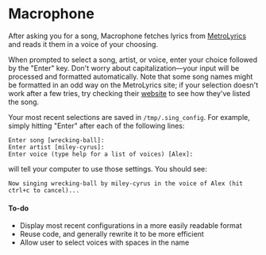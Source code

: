 Macrophone
======

After asking you for a song, Macrophone fetches lyrics from [MetroLyrics](http://www.metrylyrics.com) and reads it them in a voice of your choosing.

When prompted to select a song, artist, or voice, enter your choice followed by the "Enter" key. Don't worry about capitalization—your input will be processed and formatted automatically. Note that some song names might be formatted in an odd way on the MetroLyrics site; if your selection doesn't work after a few tries, try checking their [website](http://www.metrylyrics.com) to see how they've listed the song.

Your most recent selections are saved in `/tmp/.sing_config`. For example, simply hitting "Enter" after each of the following lines:

	Enter song [wrecking-ball]: 
	Enter artist [miley-cyrus]: 
	Enter voice (type help for a list of voices) [Alex]:
	
will tell your computer to use those settings. You should see:

	Now singing wrecking-ball by miley-cyrus in the voice of Alex (hit ctrl+c to cancel)...
	
#### To-do
* Display most recent configurations in a more easily readable format
* Reuse code, and generally rewrite it to be more efficient
* Allow user to select voices with spaces in the name